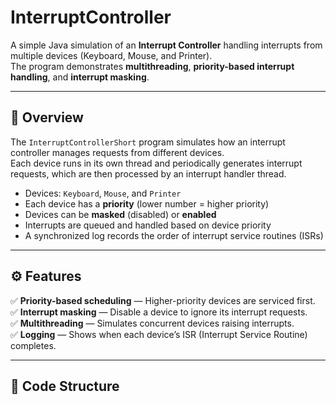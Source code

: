 # InterruptController

A simple Java simulation of an **Interrupt Controller** handling interrupts from multiple devices (Keyboard, Mouse, and Printer).  
The program demonstrates **multithreading**, **priority-based interrupt handling**, and **interrupt masking**.

---

## 🧠 Overview

The `InterruptControllerShort` program simulates how an interrupt controller manages requests from different devices.  
Each device runs in its own thread and periodically generates interrupt requests, which are then processed by an interrupt handler thread.

- Devices: `Keyboard`, `Mouse`, and `Printer`
- Each device has a **priority** (lower number = higher priority)
- Devices can be **masked** (disabled) or **enabled**
- Interrupts are queued and handled based on device priority
- A synchronized log records the order of interrupt service routines (ISRs)

---

## ⚙️ Features

✅ **Priority-based scheduling** — Higher-priority devices are serviced first.  
✅ **Interrupt masking** — Disable a device to ignore its interrupt requests.  
✅ **Multithreading** — Simulates concurrent devices raising interrupts.  
✅ **Logging** — Shows when each device’s ISR (Interrupt Service Routine) completes.  

---

## 🧩 Code Structure
